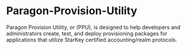 # Paragon-Provision-Utility
Paragon Provision Utility, or (PPU), is designed to help developers and administrators create, test, and deploy provisioning packages for applications that utilize StarKey certified accounting/realm protocols. 
